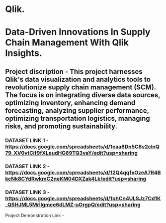 # Qlik.
# Data-Driven Innovations In Supply Chain Management With Qlik Insights.

## Project discription - This project harnesses Qlik's data visualization and analytics tools to revolutionize supply chain management (SCM). The focus is on integrating diverse data sources, optimizing inventory, enhancing demand forecasting, analyzing supplier performance, optimizing transportation logistics, managing risks, and promoting sustainability.

### DATASET LINK 1 - **https://docs.google.com/spreadsheets/d/1eaa8Dn5C8v2clnQ79_XV0vtCif9fXLeudHG69TQ3vaY/edit?usp=sharing**
### DATASET LINK 2 - **https://docs.google.com/spreadsheets/d/12Q4qqfxOzeA7R4BkcNk8CYdRwkmC2neKM04DXZak4Lk/edit?usp=sharing**
### DATASET LINK 3 - **https://docs.google.com/spreadsheets/d/1phCn4ULSJz7Cd1K_QSHJML5MrIIgmce6dLMZ-uOrgpQ/edit?usp=sharing**

Project Demonstration Link -  



